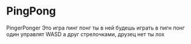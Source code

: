 # PingPong
PingerPonger
Это игра пинг понг ты в ней будешь играть в пигн понг один управлят WASD а друг стрелочками, друзец нет ты лох



